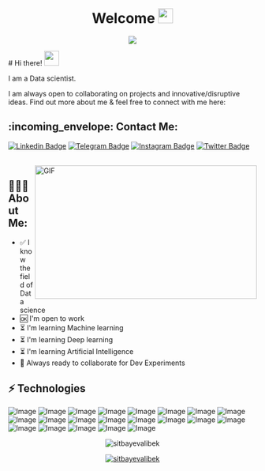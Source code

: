 <h1 align="center">Welcome <img src="https://raw.githubusercontent.com/aemmadi/aemmadi/master/wave.gif" width="30px"></h1>
<p align="center">
  <a href="https://github.com/sitbayevalibek">
    </a>
</p>

<p align="center">
  <!-- Typing SVG by DenverCoder1 - https://github.com/DenverCoder1/readme-typing-svg -->
  <a href="https://github.com/sitbayevalibek/readme-typing-svg">
    <img src="https://readme-typing-svg.demolab.com/?lines=I'm%20a%20Data%20scientist;I'm%20learning;Machine%20learning;Deep%20learning;Artificial%20Intelligence;Always%20learning%20new%20things&font=Fira%20Code&center=true&width=440&height=45&color=f75c7e&vCenter=true&pause=1000&size=22" /></a>
</p>
# Hi there! <img src="https://raw.githubusercontent.com/aemmadi/aemmadi/master/wave.gif" width="30px">

I am a Data scientist. </br>

I am always open to collaborating on projects and innovative/disruptive ideas. Find out more about me & feel free to connect with me here:
<h2 align="left">:incoming_envelope: Contact Me:</h2>

[![Linkedin Badge](https://img.shields.io/badge/-Alibek_Sitbayev-0a66c2?style=flat-square&logo=Linkedin&logoColor=white&link=https://www.linkedin.com/in/sitbayevalibek-251954274/)](https://www.linkedin.com/in/sitbayevalibek-251954274/) 
[![Telegram Badge](https://img.shields.io/badge/@sitbayevalibek-28a7e8?style=flat-square&logo=telegram&logoColor=white&link=https://t.me/sitbayevalibek)](https://t.me/sitbayevalibek) 
[![Instagram Badge](https://img.shields.io/badge/@sitbayevalibek-fe0965?style=flat-square&logo=instagram&logoColor=white&link=https://www.instagram.com/sitvayevalibek)](https://www.instagram.com/sitvayevalibek) 
[![Twitter Badge](https://img.shields.io/badge/@sitbayevalibek-1d9bf0?style=flat-square&logo=twitter&logoColor=white&link=https://twitter.com/sitbayevalibek)](https://twitter.com/sitbayevalibek) 

<br />
<img align="right" height="270px" width="450px" alt="GIF" src="https://media.giphy.com/media/3FjEPbKqEPhPpmC8uY/giphy.gif" />
  
<h2 align="left">👨🏻‍💻 About Me:</h2>

- :white_check_mark: I know the field of Data science
- :ok: I'm open to work
- :hourglass_flowing_sand:  I'm learning Machine learning 
- :hourglass_flowing_sand:  I'm learning Deep learning 
- :hourglass_flowing_sand:  I'm learning Artificial Intelligence
- :rocket: Always ready to collaborate for Dev Experiments

## ⚡ Technologies
![Image](https://img.shields.io/badge/Python-0769AD?style=for-the-badge&logo=python&logoColor=white)
![Image](https://img.shields.io/badge/Pandas-323330?style=for-the-badge&logo=pandas&logoColor=F7DF1E)
![Image](https://img.shields.io/badge/Numpy-005C84?style=for-the-badge&logo=numpy&logoColor=white)
![Image](https://img.shields.io/badge/PyTorch-EE4C2C?style=for-the-badge&logo=pytorch&logoColor=white)
![Image](https://img.shields.io/badge/Data%20science-323330?style=for-the-badge&logo=datascience&logoColor=F7DF1E)
![Image](https://img.shields.io/badge/Machine%20leearning-%23DD0031.svg?&style=for-the-badge&logo=machinelearning&logoColor=white)
![Image](https://img.shields.io/badge/-Deep%20learning-311C87?style=for-the-badge&logo=deeplearning)
![Image](https://img.shields.io/badge/scikit_learn-F7931E?style=for-the-badge&logo=scikit-learn&logoColor=white)
![Image](https://img.shields.io/badge/Artificial%20Intelligence-F05032?style=for-the-badge&logo=artificialintelligence&logoColor=white)
![Image](https://img.shields.io/badge/Data%20analysis-FCC624?style=for-the-badge&logo=dataanalysis&logoColor=black)
![Image](https://img.shields.io/badge/Data%20Visualization-009639?style=for-the-badge&logo=datavisualization&logoColor=white)
![Image](https://img.shields.io/badge/-HTML5-E34F26?style=for-the-badge&logo=html5&logoColor=white)
![Image](https://img.shields.io/badge/-CSS3-1572B6?style=for-the-badge&logo=css3)
![Image](https://img.shields.io/badge/Git-F05032?style=for-the-badge&logo=git&logoColor=white)
![Image](https://img.shields.io/badge/Figma-00C58E?style=for-the-badge&logo=figma&logoColor=white)
![Image](https://img.shields.io/badge/Colab-F9AB00?style=for-the-badge&logo=googlecolab&color=525252)
![Image](https://img.shields.io/badge/PyCharm-000000.svg?&style=for-the-badge&logo=PyCharm&logoColor=white)
![Image](https://img.shields.io/badge/Spyder%20Ide-FF0000?style=for-the-badge&logo=spyder%20ide&logoColor=white)
![Image](https://img.shields.io/badge/Visual_Studio_Code-0078D4?style=for-the-badge&logo=visual%20studio%20code&logoColor=white)
![Image](https://img.shields.io/badge/Google%20Sheets-34A853?style=for-the-badge&logo=google-sheets&logoColor=white)
![Image](	https://img.shields.io/badge/Microsoft_Office-D83B01?style=for-the-badge&logo=microsoft-office&logoColor=white)

<p align="center"> <img src="https://github-readme-stats.vercel.app/api?username=sitbayevalibek&show_icons=true&theme=gotham" alt="sitbayevalibek" />

<p align="center"> <a href="https://github.com/ryo-ma/github-profile-trophy"><img src="https://github-profile-trophy.vercel.app/?username=sitbayevalibek&theme=onestar&row=1&margin-w=15&margin-h=15&no-bg=true" alt="sitbayevalibek" /></a> </p>
